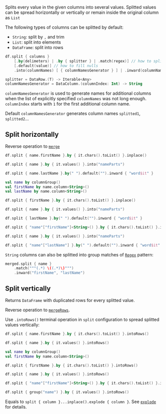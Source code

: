 [//]: # (title: split)

<!---IMPORT org.jetbrains.kotlinx.dataframe.samples.api.Modify-->

Splits every value in the given columns into several values. Splitted values can be spread horizontally or vertically or remain inside the original column as `List`

The following types of columns can be splitted by default:
* `String`: split by `,` and trim
* `List`: split into elements
* `DataFrame`: split into rows

```kotlin
df.split { columns }
    [.by(delimeters) | .by { splitter } | .match(regex)] // how to split cell value
    [.default(value)] // how to fill nulls
    .into(columnNames) [ { columnNamesGenerator } ] | .inward(columnNames) [ { columnNamesGenerator } ] // where to store results

splitter = DataRow.(T) -> Iterable<Any>
columnNamesGenerator = DataColumn.(columnIndex: Int) -> String
```

`columnNamesGenerator` is used to generate names for additional columns when the list of explicitly specified `columnNames` was not long enough. `columnIndex` starts with `1` for the first additional column name.  

Default `columnNamesGenerator` generates column names `splitted1`, `splitted2`...

## Split horizontally
Reverse operation to [`merge`](merge.md)

<!---FUN split-->
<tabs>
<tab title="Properties">

```kotlin
df.split { name.firstName }.by { it.chars().toList() }.inplace()

df.split { name }.by { it.values() }.into("nameParts")

df.split { name.lastName }.by(" ").default("").inward { "word$it" }
```

</tab>
<tab title="Accessors">

```kotlin
val name by columnGroup()
val firstName by name.column<String>()
val lastName by name.column<String>()

df.split { firstName }.by { it.chars().toList() }.inplace()

df.split { name }.by { it.values() }.into("nameParts")

df.split { lastName }.by(" ").default("").inward { "word$it" }
```

</tab>
<tab title="Strings">

```kotlin
df.split { "name"["firstName"]<String>() }.by { it.chars().toList() }.inplace()

df.split { name }.by { it.values() }.into("nameParts")

df.split { "name"["lastName"] }.by(" ").default("").inward { "word$it" }
```

</tab></tabs>
<!---END-->

`String` columns can also be splitted into group matches of [`Regex`](https://kotlinlang.org/api/latest/jvm/stdlib/kotlin.text/-regex/) pattern:

<!---FUN splitRegex-->

```kotlin
merged.split { name }
    .match("""(.*) \((.*)\)""")
    .inward("firstName", "lastName")
```

<!---END-->

## Split vertically
Returns `DataFrame` with duplicated rows for every splitted value. 

Reverse operation to [`mergeRows`](mergeRows.md).

Use `.intoRows()` terminal operation in `split` configuration to spread splitted values vertically:

<!---FUN splitIntoRows-->
<tabs>
<tab title="Properties">

```kotlin
df.split { name.firstName }.by { it.chars().toList() }.intoRows()

df.split { name }.by { it.values() }.intoRows()
```

</tab>
<tab title="Accessors">

```kotlin
val name by columnGroup()
val firstName by name.column<String>()

df.split { firstName }.by { it.chars().toList() }.intoRows()

df.split { name }.by { it.values() }.intoRows()
```

</tab>
<tab title="Strings">

```kotlin
df.split { "name"["firstName"]<String>() }.by { it.chars().toList() }.intoRows()

df.split { group("name") }.by { it.values() }.intoRows()
```

</tab></tabs>
<!---END-->

Equals to `split { column }...inplace().explode { column }`. See [`explode`](explode.md) for details.
